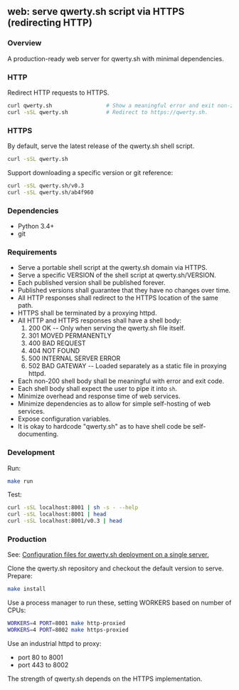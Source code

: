 ## web: serve qwerty.sh script via HTTPS (redirecting HTTP)

### Overview

A production-ready web server for qwerty.sh with minimal dependencies.


### HTTP

Redirect HTTP requests to HTTPS.

```sh
curl qwerty.sh                 # Show a meaningful error and exit non-zero.
curl -sSL qwerty.sh            # Redirect to https://qwerty.sh.
```


### HTTPS

By default, serve the latest release of the qwerty.sh shell script.

```sh
curl -sSL qwerty.sh
```

Support downloading a specific version or git reference:

```sh
curl -sSL qwerty.sh/v0.3
curl -sSL qwerty.sh/ab4f960
```


### Dependencies

* Python 3.4+
* git


### Requirements

* Serve a portable shell script at the qwerty.sh domain via HTTPS.
* Serve a specific VERSION of the shell script at qwerty.sh/VERSION.
* Each published version shall be published forever.
* Published versions shall guarantee that they have no changes over time.
* All HTTP responses shall redirect to the HTTPS location of the same path.
* HTTPS shall be terminated by a proxying httpd.
* All HTTP and HTTPS responses shall have a shell body:
  1. 200 OK -- Only when serving the qwerty.sh file itself.
  1. 301 MOVED PERMANENTLY
  1. 400 BAD REQUEST
  1. 404 NOT FOUND
  1. 500 INTERNAL SERVER ERROR
  1. 502 BAD GATEWAY -- Loaded separately as a static file in proxying httpd.
* Each non-200 shell body shall be meaningful with error and exit code.
* Each shell body shall expect the user to pipe it into `sh`.
* Minimize overhead and response time of web services.
* Minimize dependencies as to allow for simple self-hosting of web services.
* Expose configuration variables.
* It is okay to hardcode "qwerty.sh" as to have shell code be self-documenting.


### Development

Run:

```sh
make run
```

Test:

```sh
curl -sSL localhost:8001 | sh -s - --help
curl -sSL localhost:8001 | head
curl -sSL localhost:8001/v0.3 | head
```


### Production

See: [Configuration files for qwerty.sh deployment on a single server.][config]

Clone the qwerty.sh repository and checkout the default version to serve.
Prepare:

```sh
make install
```

Use a process manager to run these, setting WORKERS based on number of CPUs:

```sh
WORKERS=4 PORT=8001 make http-proxied
WORKERS=4 PORT=8002 make https-proxied
```

Use an industrial httpd to proxy:

* port 80 to 8001
* port 443 to 8002

The strength of qwerty.sh depends on the HTTPS implementation.


[config]: https://gist.github.com/rduplain/3727fbd58d2a0066f2f447ac094f93d7

